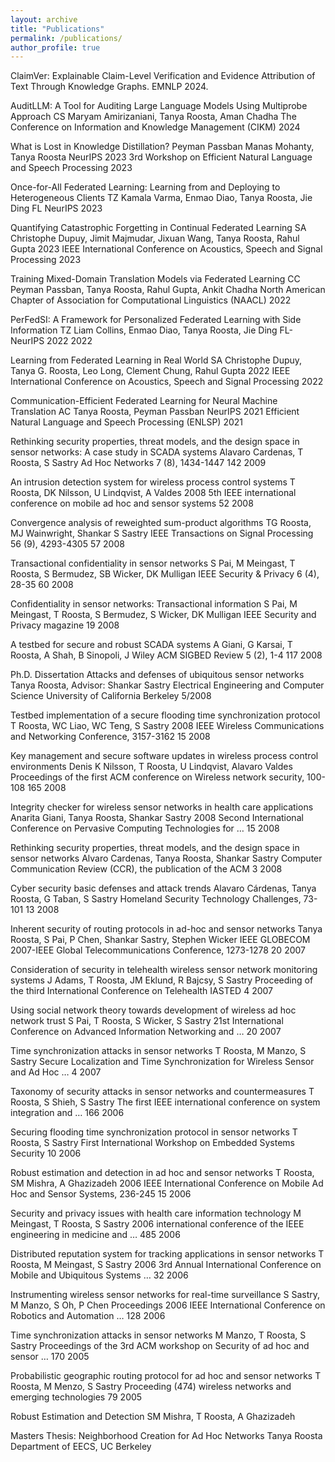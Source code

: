 ```yaml
---
layout: archive
title: "Publications"
permalink: /publications/
author_profile: true
---
```


ClaimVer: Explainable Claim-Level Verification and Evidence Attribution of Text Through Knowledge Graphs.  EMNLP 2024.

AuditLLM: A Tool for Auditing Large Language Models Using Multiprobe Approach
CS Maryam Amirizaniani, Tanya Roosta, Aman Chadha
The Conference on Information and Knowledge Management (CIKM)		2024

What is Lost in Knowledge Distillation?
Peyman Passban Manas Mohanty, Tanya Roosta
NeurIPS 2023 3rd Workshop on Efficient Natural Language and Speech Processing		2023

Once-for-All Federated Learning: Learning from and Deploying to Heterogeneous Clients
TZ Kamala Varma, Enmao Diao, Tanya Roosta, Jie Ding
FL NeurIPS		2023

Quantifying Catastrophic Forgetting in Continual Federated Learning
SA Christophe Dupuy, Jimit Majmudar, Jixuan Wang, Tanya Roosta, Rahul Gupta 
2023 IEEE International Conference on Acoustics, Speech and Signal Processing		2023

Training Mixed-Domain Translation Models via Federated Learning
CC Peyman Passban, Tanya Roosta, Rahul Gupta, Ankit Chadha
North American Chapter of Association for Computational Linguistics (NAACL)		2022

PerFedSI: A Framework for Personalized Federated Learning with Side Information
TZ Liam Collins, Enmao Diao, Tanya Roosta, Jie Ding
FL-NeurIPS 2022		2022

Learning from Federated Learning in Real World
SA Christophe Dupuy, Tanya G. Roosta, Leo Long, Clement Chung, Rahul Gupta
2022 IEEE International Conference on Acoustics, Speech and Signal Processing		2022

Communication-Efficient Federated Learning for Neural Machine Translation
AC Tanya Roosta, Peyman Passban
NeurIPS 2021 Efficient Natural Language and Speech Processing (ENLSP)		2021

Rethinking security properties, threat models, and the design space in sensor networks: A case study in SCADA systems
Alavaro Cardenas, T Roosta, S Sastry
Ad Hoc Networks 7 (8), 1434-1447	142	2009

An intrusion detection system for wireless process control systems
T Roosta, DK Nilsson, U Lindqvist, A Valdes
2008 5th IEEE international conference on mobile ad hoc and sensor systems	52	2008

Convergence analysis of reweighted sum-product algorithms
TG Roosta, MJ Wainwright, Shankar S Sastry
IEEE Transactions on Signal Processing 56 (9), 4293-4305	57	2008

Transactional confidentiality in sensor networks
S Pai, M Meingast, T Roosta, S Bermudez, SB Wicker, DK Mulligan
IEEE Security & Privacy 6 (4), 28-35	60	2008

Confidentiality in sensor networks: Transactional information
S Pai, M Meingast, T Roosta, S Bermudez, S Wicker, DK Mulligan
IEEE Security and Privacy magazine	19	2008

A testbed for secure and robust SCADA systems
A Giani, G Karsai, T Roosta, A Shah, B Sinopoli, J Wiley
ACM SIGBED Review 5 (2), 1-4	117	2008

Ph.D. Dissertation
Attacks and defenses of ubiquitous sensor networks
Tanya Roosta, Advisor: Shankar Sastry
Electrical Engineering and Computer Science University of California Berkeley	5/2008

Testbed implementation of a secure flooding time synchronization protocol
T Roosta, WC Liao, WC Teng, S Sastry
2008 IEEE Wireless Communications and Networking Conference, 3157-3162	15	2008

Key management and secure software updates in wireless process control environments
Denis K Nilsson, T Roosta, U Lindqvist, Alavaro Valdes
Proceedings of the first ACM conference on Wireless network security, 100-108	165	2008

Integrity checker for wireless sensor networks in health care applications
Anarita Giani, Tanya Roosta, Shankar Sastry
2008 Second International Conference on Pervasive Computing Technologies for …	15	2008

Rethinking security properties, threat models, and the design space in sensor networks
Alvaro Cardenas, Tanya Roosta, Shankar Sastry
Computer Communication Review (CCR), the publication of the ACM	3	2008

Cyber security basic defenses and attack trends
Alavaro Cárdenas, Tanya Roosta, G Taban, S Sastry
Homeland Security Technology Challenges, 73-101	13	2008

Inherent security of routing protocols in ad-hoc and sensor networks
Tanya Roosta, S Pai, P Chen, Shankar Sastry, Stephen Wicker
IEEE GLOBECOM 2007-IEEE Global Telecommunications Conference, 1273-1278	20	2007

Consideration of security in telehealth wireless sensor network monitoring systems
J Adams, T Roosta, JM Eklund, R Bajcsy, S Sastry
Proceeding of the third International Conference on Telehealth IASTED	4	2007

Using social network theory towards development of wireless ad hoc network trust
S Pai, T Roosta, S Wicker, S Sastry
21st International Conference on Advanced Information Networking and …	20	2007

Time synchronization attacks in sensor networks
T Roosta, M Manzo, S Sastry
Secure Localization and Time Synchronization for Wireless Sensor and Ad Hoc …	4	2007

Taxonomy of security attacks in sensor networks and countermeasures
T Roosta, S Shieh, S Sastry
The first IEEE international conference on system integration and …	166	2006

Securing flooding time synchronization protocol in sensor networks
T Roosta, S Sastry
First International Workshop on Embedded Systems Security	10	2006

Robust estimation and detection in ad hoc and sensor networks
T Roosta, SM Mishra, A Ghazizadeh
2006 IEEE International Conference on Mobile Ad Hoc and Sensor Systems, 236-245	15	2006

Security and privacy issues with health care information technology
M Meingast, T Roosta, S Sastry
2006 international conference of the IEEE engineering in medicine and …	485	2006

Distributed reputation system for tracking applications in sensor networks
T Roosta, M Meingast, S Sastry
2006 3rd Annual International Conference on Mobile and Ubiquitous Systems …	32	2006

Instrumenting wireless sensor networks for real-time surveillance
S Sastry, M Manzo, S Oh, P Chen
Proceedings 2006 IEEE International Conference on Robotics and Automation …	128	2006

Time synchronization attacks in sensor networks
M Manzo, T Roosta, S Sastry
Proceedings of the 3rd ACM workshop on Security of ad hoc and sensor …	170	2005

Probabilistic geographic routing protocol for ad hoc and sensor networks
T Roosta, M Menzo, S Sastry
Proceeding (474) wireless networks and emerging technologies	79	2005

Robust Estimation and Detection
SM Mishra, T Roosta, A Ghazizadeh

Masters Thesis:
Neighborhood Creation for Ad Hoc Networks
Tanya Roosta
Department of EECS, UC Berkeley 

